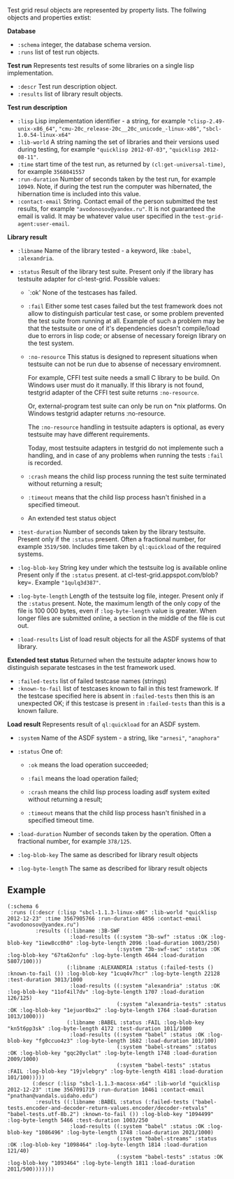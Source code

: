 Test grid resul objects are represented by property lists.
The follwing objects and properties extist:

**Database**
- `:schema` integer, the database schema version.
- `:runs` list of test run objects.

**Test run**
Represents test results of some libraries on a single lisp implementation.
- `:descr` Test run description object.
- `:results` list of library result objects.
  
**Test run description**
- `:lisp` Lisp implementation identifier - a string, for example `"clisp-2.49-unix-x86_64"`,
          `"cmu-20c_release-20c__20c_unicode_-linux-x86"`, `"sbcl-1.0.54-linux-x64"`
- `:lib-world` A string naming the set of libraries and their versions used during testing,
          for example `"quicklisp 2012-07-03"`, `"quicklisp 2012-08-11"`.
- `:time` start time of the test run, as returned by `(cl:get-universal-time)`,
          for example `3568041557`
- `:run-duration` Number of seconds taken by the test run, for example `10949`.
          Note, if during the test run the computer was hibernated, the hibernation
          time is included into this value.
- `:contact-email` String. Contact email of the person submitted the test results,
         for example `"avodonosov@yandex.ru"`. It is not guaranteed the email
         is valid. It may be whatever value user specified in the `test-grid-agent:user-email`.

**Library result**
- `:libname` Name of the library tested - a keyword, like `:babel`, `:alexandria`.
- `:status` Result of the library test suite. Present only if the library has testsuite adapter for cl-test-grid.
    Possible values: 
    - `:ok' None of the testcases has failed.

    - `:fail` Either some test cases failed but the test
              framework does not allow to distinguish
              particular test case, or some problem
              prevented the test suite from running at all.
              Example of such a problem may be that the
              testsuite or one of it's dependencies
              doesn't compile/load due to errors
              in lisp code; or absense of necessary
              foreign library on the test system.

    - `:no-resource` This status is designed to represent
        situations when testsuite can not be run due
        to absense of necessary enviromnent.

        For example, CFFI test suite needs a small
        C library to be build. On Windows user must
        do it manually. If this library is not found,
        testgrid adapter of the CFFI test suite returns `:no-resource`.
         
        Or, external-program test suite can only be
        run on *nix platforms. On Windows testgrid
        adapter returns :no-resource.

        The `:no-resource` handling in testsuite adapters
        is optional, as every testsuite may have different
        requirements.

        Today, most testsuite adapters in testgrid
        do not implemente such a handling, and
        in case of any problems when running
        the tests `:fail` is recorded.

    - `:crash` means the child lisp process running the test suite
        terminated without returning a result;

    - `:timeout`  means that the child lisp process
        hasn't finished in a specified timeout.

    - An extended test status object

- `:test-duration` Number of seconds taken by the library testsuite.
    Present only if the `:status` present.
    Often a fractional number, for example `3519/500`. Includes
    time taken by `ql:quickload` of the required systems.
- `:log-blob-key` String key under which the testsuite log is available online
    Present only if the `:status` present.
    at cl-test-grid.appspot.com/blob?key=<log-blob-key>. Example `"1qulq3d387"`.
- `:log-byte-length` Length of the testsuite log file, integer.
    Present only if the `:status` present.
    Note, the maximum length of the only copy of the file is 100 000 bytes,
    even if `:log-byte-length` value is greater. When longer files are submitted
    online, a section in the middle of the file is cut out.
- `:load-results` List of load result objects for all the ASDF systems of that library.

**Extended test status**
Returned when the testsuite adapter knows how to distinguish
separate testcases in the test framework used.
- `:failed-tests`  list of failed testcase names (strings)
- `:known-to-fail` list of testcases known to fail in this test framework.
    If the testcase specified here is absent in `:failed-tests` then
    this is an unexpected OK; if this testcase is present in `:failed-tests`
    than this is a known failure.

**Load result**
Represents result of `ql:quickload` for an ASDF system.
- `:system` Name of the ASDF system - a string, like `"arnesi"`, `"anaphora"`
- `:status` One of:
   - `:ok` means the load operation succeeded;

   - `:fail` means the load operation failed;

   - `:crash` means the child lisp process loading asdf
              system exited without returning a result;            

   - `:timeout` means that the child lisp process
                hasn't finished in a specified timeout time.

- `:load-duration` Number of seconds taken by the operation.
   Often a fractional number, for example `378/125`.
- `:log-blob-key` The same as described for library result objects
- `:log-byte-length` The same as described for library result objects


Example
-------

``` common-lisp
(:schema 6
 :runs ((:descr (:lisp "sbcl-1.1.3-linux-x86" :lib-world "quicklisp 2012-12-23" :time 3567905766 :run-duration 4856 :contact-email "avodonosov@yandex.ru")
         :results ((:libname :3B-SWF
                    :load-results ((:system "3b-swf" :status :OK :log-blob-key "1iew8cc0h0" :log-byte-length 2096 :load-duration 1003/250)
                                   (:system "3b-swf-swc" :status :OK :log-blob-key "67ta62onfu" :log-byte-length 4644 :load-duration 5807/100)))
                   (:libname :ALEXANDRIA :status (:failed-tests () :known-to-fail ()) :log-blob-key "1cuq4v7hcr" :log-byte-length 22128 :test-duration 3013/1000
                    :load-results ((:system "alexandria" :status :OK :log-blob-key "11of4il7dv" :log-byte-length 1707 :load-duration 126/125)
                                   (:system "alexandria-tests" :status :OK :log-blob-key "1ejuor0bx2" :log-byte-length 1764 :load-duration 1013/1000)))
                   (:libname :BABEL :status :FAIL :log-blob-key "kn5t6pp3sk" :log-byte-length 4172 :test-duration 1011/1000
                    :load-results ((:system "babel" :status :OK :log-blob-key "fg0ccuo4z3" :log-byte-length 1682 :load-duration 101/100)
                                   (:system "babel-streams" :status :OK :log-blob-key "gqc20yclat" :log-byte-length 1748 :load-duration 2009/1000)
                                   (:system "babel-tests" :status :FAIL :log-blob-key "19jvlebgry" :log-byte-length 4181 :load-duration 101/100)))))
        (:descr (:lisp "sbcl-1.1.3-macosx-x64" :lib-world "quicklisp 2012-12-23" :time 3567091719 :run-duration 10461 :contact-email "pnathan@vandals.uidaho.edu")
         :results ((:libname :BABEL :status (:failed-tests ("babel-tests.encoder-and-decoder-return-values.encoder/decoder-retvals" "babel-tests.utf-8b.2") :known-to-fail ()) :log-blob-key "1094499" :log-byte-length 5466 :test-duration 1003/250
                    :load-results ((:system "babel" :status :OK :log-blob-key "1086496" :log-byte-length 1748 :load-duration 2021/1000)
                                   (:system "babel-streams" :status :OK :log-blob-key "1098464" :log-byte-length 1814 :load-duration 121/40)
                                   (:system "babel-tests" :status :OK :log-blob-key "1093464" :log-byte-length 1811 :load-duration 2011/500)))))))

```

